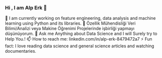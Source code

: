 
### Hi , I am Alp Erk 👋

🌱 I am currently working on feature engineering, data analysis and machine learning using Python and its libraries.
👯 Özellik Mühendisliği Veri Bilimi/Analizi veya Makine Öğrenimi Projelerinde işbirliği yapmayı düşünüyorum.
💬 Ask me Anything about Data Science and I will Surely try to Help You.!
📫 How to reach me: linkedin.com/in/alp-erk-8479472a7
⚡ Fun fact: I love reading data science and general science articles and watching documentaries.

